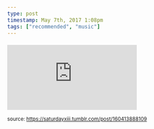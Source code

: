 ```yaml
---
type: post
timestamp: May 7th, 2017 1:08pm
tags: ["recommended", "music"]
---
```

####
<embed type="audio/mpeg" src="https://bandcamp.com/stream_redirect?enc=mp3-128&amp;track_id=2611108810&amp;ts=1618890940&amp;t=a5da6ed7f509c9c43273386ee88c24191f7e87fe"></embed>
                    
                                    
                                
<small>source: https://saturdayxiii.tumblr.com/post/160413888109</small>